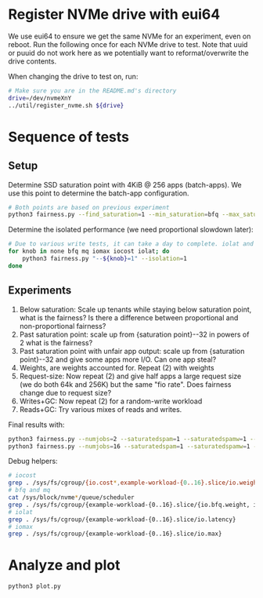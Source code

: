 # Register NVMe drive with eui64

We use eui64 to ensure we get the same NVMe for an experiment, even on reboot. Run the following once for each NVMe drive to test.
Note that uuid or puuid do not work here as we potentially want to reformat/overwrite the drive contents.

When changing the drive to test on, run:

```bash
# Make sure you are in the README.md's directory
drive=/dev/nvmeXnY
../util/register_nvme.sh ${drive}
```

# Sequence of tests

## Setup

Determine SSD saturation point with 4KiB @ 256 apps (batch-apps). We use this point to determine the batch-app configuration.

```bash
# Both points are based on previous experiment
python3 fairness.py --find_saturation=1 --min_saturation=bfq --max_saturation=none
```

Determine the isolated performance (we need proportional slowdown later):

```bash
# Due to various write tests, it can take a day to complete. iolat and mq can be skipped as they do not enable fairness at read tests already
for knob in none bfq mq iomax iocost iolat; do
    python3 fairness.py "--${knob}=1" --isolation=1
done
```

## Experiments

1. Below saturation: Scale up tenants while staying below saturation point, what is the fairness? Is there a difference between proportional and non-proportional fairness?
2. Past saturation point: scale up from {saturation point}--32 in powers of 2 what is the fairness?
3. Past saturation point with unfair app output: scale up from {saturation point}--32 and give some apps more I/O. Can one app steal?
4. Weights, are weights accounted for. Repeat (2) with weights
5. Request-size: Now repeat (2) and give half apps a large request size (we do both 64k and 256K) but the same "fio rate". Does fairness change due to request size?
6. Writes+GC: Now repeat (2) for a random-write workload
7. Reads+GC: Try various mixes of reads and writes.

Final results with:

```bash
python3 fairness.py --numjobs=2 --saturatedspam=1 --saturatedspamw=1 --requestsizelargespam=1 --mixedreadspam=1 --fromiter=0 --iter=5 --none=1 --mq=1 --bfq2=1  --iocost=1  --iomax=1 --iolat=1
python3 fairness.py --numjobs=16 --saturatedspam=1 --saturatedspamw=1 --fromiter=0 --iter=5 --none=1 --mq=1 --bfq2=1  --iocost=1  --iomax=1 --iolat=1
```

Debug helpers:

```bash
# iocost
grep . /sys/fs/cgroup/{io.cost*,example-workload-{0..16}.slice/io.weight}
# bfq and mq
cat /sys/block/nvme*/queue/scheduler
grep . /sys/fs/cgroup/{example-workload-{0..16}.slice/{io.bfq.weight, io.prio.class}}
# iolat
grep . /sys/fs/cgroup/{example-workload-{0..16}.slice/io.latency}
# iomax
grep . /sys/fs/cgroup/{example-workload-{0..16}.slice/io.max}
```

# Analyze and plot

```bash
python3 plot.py 
```
